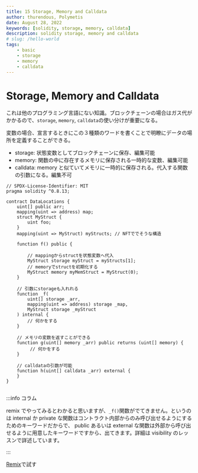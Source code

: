 ```yaml
---
title: 15 Storage, Memory and Calldata
author: thurendous, Polymetis
date: August 28, 2022
keywords: [solidity, storage, memory, calldata]
description: solidity storage, memory and calldata
# slug: /hello-world
tags:
    - basic
    - storage
    - memory
    - calldata
---
```


# Storage, Memory and Calldata

これは他のプログラミング言語にない知識。ブロックチェーンの場合はガス代がかかるので、`storage`, `memory`, `calldata`の使い分けが重要になる。

変数の場合、宣言するときにこの３種類のワードを書くことで明瞭にデータの場所を定義することができる。

-   storage: 状態変数としてブロックチェーンに保存、編集可能
-   memory: 関数の中に存在するメモリに保存される一時的な変数、編集可能
-   calldata: memory と似ていてメモリに一時的に保存される。代入する関数の引数になる。編集不可

```sol
// SPDX-License-Identifier: MIT
pragma solidity ^0.8.13;

contract DataLocations {
    uint[] public arr;
    mapping(uint => address) map;
    struct MyStruct {
        uint foo;
    }
    mapping(uint => MyStruct) myStructs; // NFTででそうな構造

    function f() public {

        // mappingからstructを状態変数へ代入
        MyStruct storage myStruct = myStructs[1];
        // memoryでstructを初期化する
        MyStruct memory myMemStruct = MyStruct(0);
    }

    // 引数にstorageも入れれる
    function _f(
        uint[] storage _arr,
        mapping(uint => address) storage _map,
        MyStruct storage _myStruct
    ) internal {
        // 何かをする
    }

    // メモリの変数を返すことができる
    function g(uint[] memory _arr) public returns (uint[] memory) {
         // 何かをする
    }

    // calldataの引数が可能
    function h(uint[] calldata _arr) external {
    }
}


```

:::info コラム

remix でやってみるとわかると思いますが、`_f()`関数がでてきません。というのは
internal か private な関数はコントラクト内部からのみ呼び出せるようにするためのキーワードだからで、
public あるいは external な関数は外部から呼び出せるように用意したキーワードですから、出てきます。詳細は visibility のレッスンで詳述しています。

:::

[Remix](https://remix.ethereum.org/)で試す
